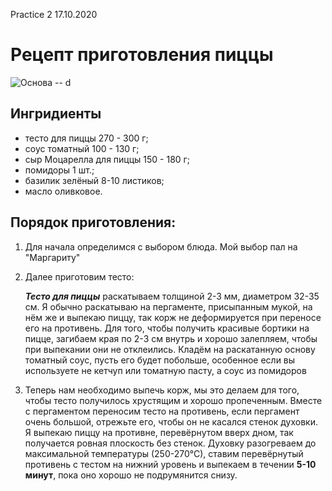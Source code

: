 Practice 2 17.10.2020

# Рецепт приготовления пиццы
![Основа -- d](Pizza_with_meat.jpg)

## Ингридиенты
* тесто для пиццы 270 - 300 г;
* соус томатный 100 - 130 г;
* сыр Моцарелла для пиццы 150 - 180 г;
* помидоры 1 шт.;
* базилик зелёный 8-10 листиков;
* масло оливковое.

## Порядок приготовления:
1. Для начала определимся с выбором блюда. Мой выбор пал на "Маргариту" 
2. Далее приготовим тесто:

    _**Тесто для пиццы**_ раскатываем толщиной 2-3 мм, диаметром 32-35 см. Я обычно раскатываю на пергаменте, присыпанным мукой, на нём же и выпекаю пиццу, так корж не деформируется при переносе его на противень. Для того, чтобы получить красивые бортики на пицце, загибаем края по 2-3 см внутрь и хорошо залепляем, чтобы при выпекании они не отклеились. Кладём на раскатанную основу томатный соус, пусть его будет побольше, особенное если вы используете не кетчуп или томатную пасту, а соус из помидоров
    
3. Теперь нам необходимо выпечь корж, мы это делаем для того, чтобы тесто получилось хрустящим и хорошо пропеченным. Вместе с пергаментом переносим тесто на противень, если пергамент очень большой, отрежьте его, чтобы он не касался стенок духовки. Я выпекаю пиццу на противне, перевёрнутом вверх дном, так получается ровная плоскость без стенок. Духовку разогреваем до максимальной температуры (250-270°С), ставим перевёрнутый противень с тестом на нижний уровень и выпекаем в течении **5-10 минут**, пока оно хорошо не подрумянится снизу.


